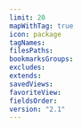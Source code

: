 ```yaml
---
limit: 20
mapWithTag: true
icon: package
tagNames: 
filesPaths: 
bookmarksGroups: 
excludes: 
extends: 
savedViews: 
favoriteView: 
fieldsOrder: 
version: "2.1"
---
```

